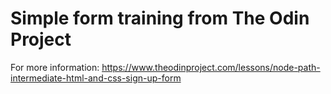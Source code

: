 # Simple form training from The Odin Project

For more information: https://www.theodinproject.com/lessons/node-path-intermediate-html-and-css-sign-up-form